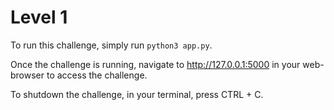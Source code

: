 # Level 1

To run this challenge, simply run `python3 app.py`. 

Once the challenge is running, navigate to http://127.0.0.1:5000 in your web-browser to access the challenge.

To shutdown the challenge, in your terminal, press CTRL + C. 